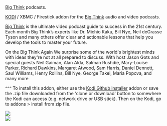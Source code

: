 <a href="https://bigthink.com/">Big Think</a> podcasts.<br>

<a href="kodi.tv">KODI<a> / XBMC / Firestick addon for the <a href="https://bigthink.com/">Big Think</a> audio and video podcasts.<br>

<a href="https://bigthink.com/podcast/">Big Think</a> is the ultimate video podcast guide to success in the 21st century. Each month Big Think’s experts like Dr. Michio Kaku, Bill Nye, Neil deGrasse Tyson and many others offer clear and actionable lessons that help you develop the tools to master your future.<br>

On the Big Think Again We surprise some of the world's brightest minds with ideas they're not at all prepared to discuss. With host Jason Gots and special guests Neil Gaiman, Alan Alda, Salman Rushdie, Mary-Louise Parker, Richard Dawkins, Margaret Atwood, Sam Harris, Daniel Dennett, Saul Williams, Henry Rollins, Bill Nye, George Takei, Maria Popova, and many more<br>

^^^ To install this addon, either use the <a href="https://www.tvaddons.co/github-browser-kodi/">Kodi Github installer</a> addon or save the .zip file downloaded from the 'clone or download' button to somewhere the Kodi can access (e.g. network drive or USB stick). Then on the Kodi, go to addons > install from zip file.<br>

<img src="https://bt-podcast.s3.amazonaws.com/BigThink_logo_itunes_1400_square.jpg">
<br><a href="http://www.kodi.tv"><img src="https://kodi.tv/sites/default/files/page/field_image/about--devices.jpg">
